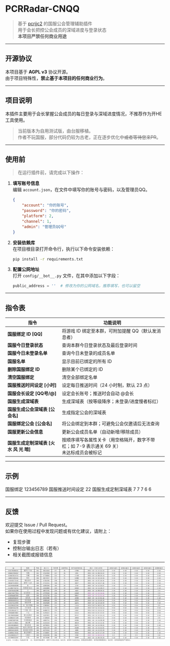 # PCRRadar-CNQQ

> 基于 [pcrjjc2](https://github.com/qq1176321897/pcrjjc2) 的国服公会管理辅助插件  
> 用于会长把控公会成员的深域进度与登录状态  
> **本项目严禁任何商业用途**

---

## 开源协议

本项目基于 **AGPL v3** 协议开源。  
由于项目特殊性，**禁止基于本项目的任何商业行为**。

---

## 项目说明

本插件主要用于会长掌握公会成员的每日登录与深域进度情况，不推荐作为开HE工具使用。  

> 当前版本为自用测试版，由台服移植。  
> 作者不玩国服，部分代码仍较为古老，正在逐步优化中~~或者等待您来PR~~。  


---
## 使用前
> 在运行插件前，请完成以下操作：

1. **填写账号信息**  
   编辑 `account.json`，在文件中填写你的账号与密码，以及管理员QQ。  
   ```json
   {
       "account": "你的账号",
       "password": "你的密码",
       "platform": 2,
       "channel": 1,
       "admin": "管理员QQ号"
   }
   ```

2. **安装依赖库**  
   在项目根目录打开命令行，执行以下命令安装依赖：
   ```bash
   pip install -r requirements.txt
   ```

3. **配置公网地址**  
   打开 `config/__bot__.py` 文件，在其中添加以下字段：
   ```python
   public_address = ''  # 修改为你的公网域名，推荐填写，也可以留空
   ```

---

## 指令表

| 指令 | 功能说明 |
|------|-----------|
| **国服绑定 ID [QQ]** | 将游戏 ID 绑定至本群，可附加提醒 QQ（默认发消息者） |
| **国服今日登录状态** | 查询本群今日登录状态及最后登录时间 |
| **国服今日未登录名单** | 查询今日未登录的成员名单 |
| **国服名单** | 显示目前已绑定的所有 ID |
| **删除国服绑定 ID** | 删除某个已绑定的 ID |
| **清空国服绑定** | 清空全部绑定名单 |
| **国服推送时间设定 [小时]** | 设定每日推送时间（24 小时制，默认 23 点） |
| **国服会长设定 [QQ号/@]** | 设定会长账号；推送时会自动 @会长 |
| **国服生成深域表** | 生成深域表（按等级降序；未登录/进度慢者标红） |
| **国服生成公会深域表 [公会名]** | 生成指定公会的深域表 |
| **国服绑定公会 [公会名]** | 将公会绑定到本群；可避免公会仅邀请后无法查询 |
| **国服更新公会信息** | 更新公会成员名单（自动新增/移除成员） |
| **国服生成定制深域表 [火 水 风 光 暗]** | 按顺序填写各属性关卡（用空格隔开，数字不带杠；如 7-9 表示通关 69 关）<br>未达标成员会被标记 |

---

## 示例


国服绑定 123456789
国服推送时间设定 22
国服生成定制深域表 7 7 7 6 6

---

## 反馈

欢迎提交 Issue / Pull Request。  
如果你在使用过程中发现问题或有优化建议，请附上：
- 复现步骤  
- 控制台输出日志（若有）  
- 相关截图或报错信息  

---

![预览图](https://raw.githubusercontent.com/sdyxxjj123/PCRRadar-CNQQ/main/assets/demo.png)
